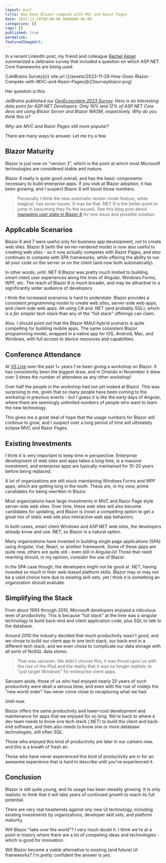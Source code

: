```yaml
---
layout: post
title: How Does Blazor Compete with MVC and Razor Pages
date: 2023-11-29T00:00:00.0000000-06:00
categories: []
tags: []
published: true
permalink: 
featuredImageUrl: 
---
```

In a recent LinkedIn post, my friend and colleague [Rachel Appel](https://www.linkedin.com/in/rachelappel/) summarized a Jetbrains survey that included a question on which ASP.NET Core frameworks are being used.

![JetBrains Survey]({{ site.url }}/assets/2023-11-29-How-Does-Blazor-Compete-with-MVC-and-Razor-Pages/jb23surveyblazor.png)

Her question is this:

*JetBrains published our [DevEcosystem 2023 Survey](https://www.jetbrains.com/lp/devecosystem-2023/). Here is an interesting data point for ASP.NET Developers: Only 16% and 12% of ASP.NET Core devs are using Blazor Server and Blazor WASM, respectively. Why do you think this is?*

*Why are MVC and Razor Pages still more popular?*

There are many ways to answer. Let me try a few.

## Blazor Maturity

Blazor is just now on "version 3", which is the point at which most Microsoft technologies are considered stable and mature. 

Blazor 8 really is quite good overall, and has the basic components necessary to build enterprise apps. If you look at Blazor adoption, it has been growing, and I suspect Blazor 8 will boost those numbers.

> Personally I think the new automatic render mode feature, while magical, has some issues. It may be that .NET 9 is the better point to jump in (assuming they fix the issues). See this blog post about [managing user state in Blazor 8](https://blog.lhotka.net/2023/11/28/Per-User-Blazor-8-State) for one issue and possible solution.

## Applicable Scenarios

Blazor 6 and 7 were useful only for business app development, not to create web sites. Blazor 8 (with the server-rendered mode) is now also useful to creating web sites - so it now actually competes with Razor Pages, and _also_ continues to compete with SPA frameworks, while offering the ability to run all your code on the server *or* on the client (and now both automatically).

In other words, until .NET 8 Blazor was pretty much limited to building smart-client user experiences along the lines of Angular, Windows Forms, WPF, etc. The reach of Blazor 8 is _much_ broader, and may be attractive to a significantly wider audience of developers.

I think the increased scenarios is hard to understate. Blazor provides a _consistent programming model_ to create web sites, server-side web apps, and client-side web apps. All using C# and .NET (and probably SQL), which is a _far simpler_ tech stack than any of the "full stack" offerings can claim.

Also, I should point out that the Blazor MAUI hybrid scenario is quite compelling for building mobile apps. The same consistent Blazor programming model, wrapped in a native app for iOS, Android, Mac, and Windows, with full access to device resources and capabilities.

## Conference Attendance

At [VS Live](https://vslive.com) over the past 1+ years I've been giving a workshop on Blazor. It has consistently been the biggest draw, and in Orlando in November it drew over 3 times the number of attendees as any other workshop!

Over half the people in the workshop had not yet looked at Blazor. This was surprising to me, given that so many people have been coming to the workshop in previous events - but I guess it is like the early days of Angular, where there are seemingly unlimited numbers of people who want to learn the new technology.

This gives me a great deal of hope that the usage numbers for Blazor will continue to grow, and I suspect over a long period of time will ultimately eclipse MVC and Razor Pages.

## Existing Investments

I think it is very important to keep time in perspective. Enterprise development of web sites and apps takes a long time, is a massive investment, and enterprise apps are typically maintained for 10-20 years before being replaced.

A lot of organizations are still stuck maintaining Windows Forms and WPF apps, which are getting long in the tooth. These are, in my view, prime candidates for being rewritten in Blazor.

Most organizations have large investments in MVC and Razor Page style server-side web sites. Over time, these web sites will also become candidates for updating, and Blazor is (now) a compelling option to get a great mix of static web site plus interactive web app behaviors.

In both cases, smart client Windows and ASP.NET web sites, the developers already know and use .NET, so Blazor is a natural option.

Many organizations have invested in building single page applications (SPA) using Angular, Vue, React, or another framework. Some of these apps are quite new, others are quite old - even still in AngularJs! Those that need rewriting should, in my opinion, _consider_ the use of Blazor.

In the SPA case though, the developers might not be good at .NET, having invested so much in their web-based platform skills. Blazor may or may not be a valid choice here due to existing skill sets, yet I think it is something an organization should evaluate.

## Simplifying the Stack

From about 1993 through 2010, Microsoft developers enjoyed a ridiculous level of productivity. This is because "full stack" at the time was a singular technology to build back-end and client application code, plus SQL to talk to the database.

Around 2010 the industry decided that much productivity wasn't good, and we chose to build our client app in one tech stack, our back-end in a different tech stack, and we even chose to complicate our data storage with all sorts of NoSQL data stores.

> That was sarcasm. We didn't _choose_ this, it was thrust upon us with the rise of the iPad and the reality that it was no longer realistic to "just target Windows" for enterprise client apps.

Sarcasm aside, those of us who had enjoyed nearly 20 years of such productivity were dealt a serious blow, and even with the rise of nodejs the "new world order" has never come close to recapturing what we had.

Until now.

Blazor offers the same productivity and lower-cost development and maintenance for apps that we enjoyed for so long. We're back to where a dev team needs to know one tech stack (.NET) to build the client and back-end software, and then also needs to know one or more database technologies, still often SQL.

Those who enjoyed this kind of productivity are later in our careers now, and this is a breath of fresh air.

Those who have never experienced this kind of productivity are in for an awesome experience that is hard to describe until you've experienced it.

## Conclusion

Blazor is still quite young, and its usage has been steadily growing. It is only realistic to think that it will take years of continued growth to reach its full potential.

There are very real headwinds against _any_ new UI technology, including existing investments by organizations, developer skill sets, and platform maturity.

Will Blazor "take over the world"? I very much doubt it. I think we're at a point in history where there are a lot of competing ideas and technologies - which is good for innovation.

Will Blazor become a viable alternative to existing (and future) UI frameworks? I'm pretty confident the answer is yes.